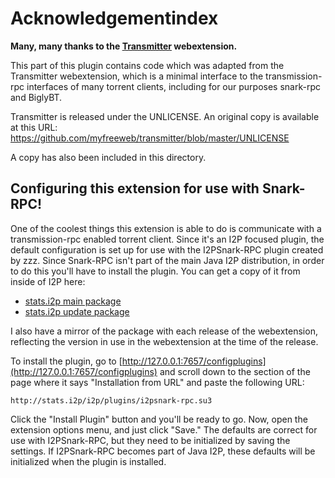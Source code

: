 Acknowledgementindex
===============

**Many, many thanks to the [Transmitter](https://github.com/myfreeweb/transmitter)
webextension.**

This part of this plugin contains code which was adapted from the Transmitter
webextension, which is a minimal interface to the transmission-rpc interfaces of
many torrent clients, including for our purposes snark-rpc and BiglyBT.

Transmitter is released under the UNLICENSE. An original copy is available at
this URL: https://github.com/myfreeweb/transmitter/blob/master/UNLICENSE

A copy has also been included in this directory.

Configuring this extension for use with Snark-RPC!
--------------------------------------------------

One of the coolest things this extension is able to do is communicate with
a transmission-rpc enabled torrent client. Since it's an I2P focused plugin,
the default configuration is set up for use with the I2PSnark-RPC plugin created
by zzz. Since Snark-RPC isn't part of the main Java I2P distribution, in order
to do this you'll have to install the plugin. You can get a copy of it from
inside of I2P here:

 * [stats.i2p main package](http://stats.i2p/i2p/plugins/i2psnark-rpc.su3)
 * [stats.i2p update package](http://stats.i2p/i2p/plugins/i2psnark-rpc-update.su3)

I also have a mirror of the package with each release of the webextension,
reflecting the version in use in the webextension at the time of the release.

To install the plugin, go to [http://127.0.0.1:7657/configplugins](http://127.0.0.1:7657/configplugins)
and scroll down to the section of the page where it says "Installation from URL"
and paste the following URL:

`http://stats.i2p/i2p/plugins/i2psnark-rpc.su3`

Click the "Install Plugin" button and you'll be ready to go. Now, open the
extension options menu, and just click "Save." The defaults are correct for use
with I2PSnark-RPC, but they need to be initialized by saving the settings. If
I2PSnark-RPC becomes part of Java I2P, these defaults will be initialized when
the plugin is installed.
